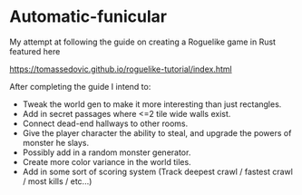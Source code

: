 # Automatic-funicular

My attempt at following the guide on creating a Roguelike game in Rust featured here

https://tomassedovic.github.io/roguelike-tutorial/index.html

After completing the guide I intend to:
- Tweak the world gen to make it more interesting than just rectangles.
- Add in secret passages where <=2 tile wide walls exist.
- Connect dead-end hallways to other rooms.
- Give the player character the ability to steal, and upgrade the powers of monster he slays.
- Possibly add in a random monster generator.
- Create more color variance in the world tiles.
- Add in some sort of scoring system (Track deepest crawl / fastest crawl / most kills / etc...)
